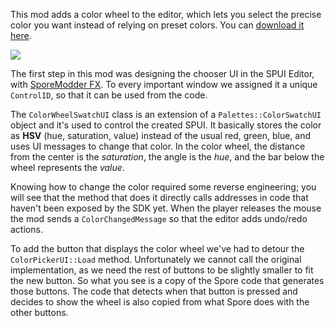 This mod adds a color wheel to the editor, which lets you select the precise color you want instead of relying on preset colors. You can 
[download it here](https://sporemodder.wordpress.com/infinite-colors-enhanced-color-picker/).

![](https://i.imgur.com/X8XjsKK.png)

The first step in this mod was designing the chooser UI in the SPUI Editor, with [SporeModder FX](https://emd4600.github.io/SporeModder-FX/). To
every important window we assigned it a unique `ControlID`, so that it can be used from the code.

The `ColorWheelSwatchUI` class is an extension of a `Palettes::ColorSwatchUI` object and it's used to control the created SPUI. It basically stores the 
color as **HSV** (hue, saturation, value) instead of the usual red, green, blue, and uses UI messages to change that color. In the color wheel, the 
distance from the center is the *saturation*, the angle is the *hue*, and the bar below the wheel represents the *value*.

Knowing how to change the color required some reverse engineering; you will see that the method that does it directly calls addresses in code that 
haven't been exposed by the SDK yet. When the player releases the mouse the mod sends a `ColorChangedMessage` so that the editor adds undo/redo actions.

To add the button that displays the color wheel we've had to detour the `ColorPickerUI::Load` method. Unfortunately we cannot call the original implementation,
as we need the rest of buttons to be slightly smaller to fit the new button. So what you see is a copy of the Spore code that generates those buttons.
The code that detects when that button is pressed and decides to show the wheel is also copied from what Spore does with the other buttons.